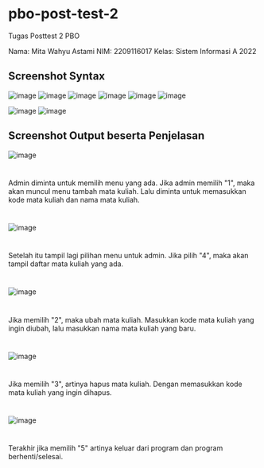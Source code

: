 # pbo-post-test-2
Tugas Posttest 2 PBO

Nama: Mita Wahyu Astami
NIM: 2209116017
Kelas: Sistem Informasi A 2022

## Screenshot Syntax
![image](https://github.com/mitawhy/pbo-post-test-2/assets/72842139/71d91b0d-c319-4b81-a3ce-40ee03a80559)
![image](https://github.com/mitawhy/pbo-post-test-2/assets/72842139/5e7ff339-310f-4181-a79e-a015ad1fd873)
![image](https://github.com/mitawhy/pbo-post-test-2/assets/72842139/5f613228-0fd0-41bb-8d76-8d3b434ae016)
![image](https://github.com/mitawhy/pbo-post-test-2/assets/72842139/9220b1d0-93c6-4087-864e-6a7a9a42dc31)
![image](https://github.com/mitawhy/pbo-post-test-2/assets/72842139/869c0c2e-b461-4b25-9388-e20f77f3c637)
![image](https://github.com/mitawhy/pbo-post-test-2/assets/72842139/699d1470-bbbe-43f8-bf02-003479d3cc5b)

![image](https://github.com/mitawhy/pbo-post-test-2/assets/72842139/6a764ee6-e784-4db7-9696-089795e87e1d)
![image](https://github.com/mitawhy/pbo-post-test-2/assets/72842139/60baa2b5-245f-4f42-b4bf-0587e24bcfda)








## Screenshot Output beserta Penjelasan
![image](https://github.com/mitawhy/pbo-post-test-2/assets/72842139/a3bc8546-6aa8-4f24-a442-3c06f60a45fc)
#
Admin diminta untuk memilih menu yang ada. Jika admin memilih "1", maka akan muncul menu tambah mata kuliah. Lalu diminta untuk memasukkan kode mata kuliah dan nama mata kuliah.
#
![image](https://github.com/mitawhy/pbo-post-test-2/assets/72842139/1e7b32eb-9754-4a66-9de4-3cbacba02d94)
#
Setelah itu tampil lagi pilihan menu untuk admin. Jika pilih "4", maka akan tampil daftar mata kuliah yang ada.
#
![image](https://github.com/mitawhy/pbo-post-test-2/assets/72842139/99e59f53-0bb4-4708-a4b2-8b94fbd95339)
#
Jika memilih "2", maka ubah mata kuliah. Masukkan kode mata kuliah yang ingin diubah, lalu masukkan nama mata kuliah yang baru.
#
![image](https://github.com/mitawhy/pbo-post-test-2/assets/72842139/f4d2b350-1b0a-4758-80e3-4077e3ce9e54)
#
Jika memilih "3", artinya hapus mata kuliah. Dengan memasukkan kode mata kuliah yang ingin dihapus.
#
![image](https://github.com/mitawhy/pbo-post-test-2/assets/72842139/79be894e-5446-4b2a-bd0f-4804137e9ed8)
#
Terakhir jika memilih "5" artinya keluar dari program dan program berhenti/selesai.





